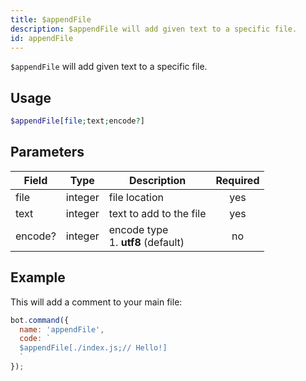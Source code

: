 ```yaml
---
title: $appendFile 
description: $appendFile will add given text to a specific file.
id: appendFile
---
```


`$appendFile` will add given text to a specific file.

## Usage

```php
$appendFile[file;text;encode?]
```

## Parameters 


| Field     | Type    | Description                                        | Required |
|-----------|---------|----------------------------------------------------| :------: |
| file    | integer  | file location                             | yes      |
| text    | integer  | text to add to the file                             | yes      |
| encode?    | integer  | encode type <br> 1. **utf8** (default)                             | no      |


## Example

This will add a comment to your main file:

```javascript
bot.command({
  name: 'appendFile',
  code: `
  $appendFile[./index.js;// Hello!]
  `
});
```
